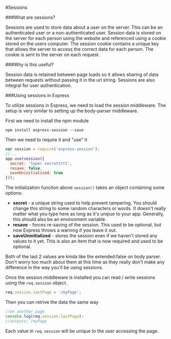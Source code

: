 #Sessions

###What are sessions?

Sessions are used to store data about a user on the server. This can be an authenticated user or a non-authenticated user. Session data is stored on the server for each person using the website and referenced using a cookie stored on the users computer. The session cookie contains a unique key that allows the server to access the correct data for each person. The cookie is sent to the server on each request.

###Why is this useful?

Session data is retained between page loads so it allows sharing of data between requests without passing it in the url string. Sessions are also integral for user authentication.

###Using sessions in Express

To utilize sessions in Express, we need to load the session middleware. The setup is very similar to setting up the body-parser middleware.

First we need to install the npm module

```
npm install express-session --save
```

Then we need to require it and "use" it

```js
var session = require('express-session');
//...
app.use(session({
  secret: 'Super secrettttt',
  resave: false,
  saveUninitialized: true
}));
```

The initialization funciton above `session()` takes an object containing some options:

* **secret** - a unique string used to help prevent tampering. You should change this string to some random characters or words. It doesn't really matter what you type here as long as it's unqiue to your app. Generally, this should also be an environment variable.
* **resave** - forces re-saving of the session. This used to be optional, but now Express throws a warning if you leave it out.
* **saveUninitialized** - stores the session even if we haven't stored any values to it yet. This is also an item that is now required and used to be optional.

Both of the last 2 values are kinda like the extended:false on body parser. Don't worry too much about them at this time as they really don't make any difference in the way you'll be using sessions.

Once the session middleware is installed you can read / write sessions using the `req.session` object.

```js
req.session.lastPage = '/myPage';
```

Then you can retrive the data the same way

```js
//on another page
console.log(req.session.lastPage);
//outputs: /myPage
```

Each value in `req.session` will be unique to the user accessing the page.
